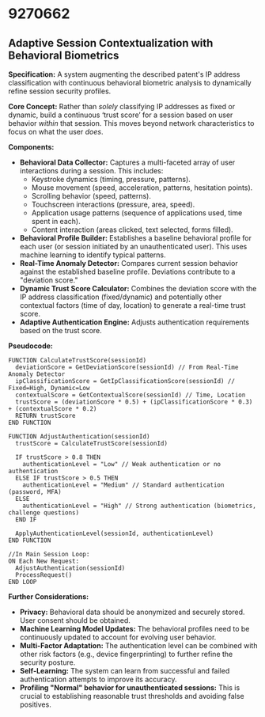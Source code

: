 # 9270662

## Adaptive Session Contextualization with Behavioral Biometrics

**Specification:** A system augmenting the described patent's IP address classification with continuous behavioral biometric analysis to dynamically refine session security profiles.

**Core Concept:**  Rather than *solely* classifying IP addresses as fixed or dynamic, build a continuous ‘trust score’ for a session based on user behavior *within* that session. This moves beyond network characteristics to focus on what the user *does*.

**Components:**

*   **Behavioral Data Collector:**  Captures a multi-faceted array of user interactions during a session.  This includes:
    *   Keystroke dynamics (timing, pressure, patterns).
    *   Mouse movement (speed, acceleration, patterns, hesitation points).
    *   Scrolling behavior (speed, patterns).
    *   Touchscreen interactions (pressure, area, speed).
    *   Application usage patterns (sequence of applications used, time spent in each).
    *   Content interaction (areas clicked, text selected, forms filled).
*   **Behavioral Profile Builder:**  Establishes a baseline behavioral profile for each user (or session initiated by an unauthenticated user).  This uses machine learning to identify typical patterns.
*   **Real-Time Anomaly Detector:** Compares current session behavior against the established baseline profile.  Deviations contribute to a "deviation score."
*   **Dynamic Trust Score Calculator:** Combines the deviation score with the IP address classification (fixed/dynamic) and potentially other contextual factors (time of day, location) to generate a real-time trust score.
*   **Adaptive Authentication Engine:**  Adjusts authentication requirements based on the trust score.

**Pseudocode:**

```
FUNCTION CalculateTrustScore(sessionId)
  deviationScore = GetDeviationScore(sessionId) // From Real-Time Anomaly Detector
  ipClassificationScore = GetIpClassificationScore(sessionId) // Fixed=High, Dynamic=Low
  contextualScore = GetContextualScore(sessionId) // Time, Location
  trustScore = (deviationScore * 0.5) + (ipClassificationScore * 0.3) + (contextualScore * 0.2)
  RETURN trustScore
END FUNCTION

FUNCTION AdjustAuthentication(sessionId)
  trustScore = CalculateTrustScore(sessionId)

  IF trustScore > 0.8 THEN
    authenticationLevel = "Low" // Weak authentication or no authentication
  ELSE IF trustScore > 0.5 THEN
    authenticationLevel = "Medium" // Standard authentication (password, MFA)
  ELSE
    authenticationLevel = "High" // Strong authentication (biometrics, challenge questions)
  END IF

  ApplyAuthenticationLevel(sessionId, authenticationLevel)
END FUNCTION

//In Main Session Loop:
ON Each New Request:
  AdjustAuthentication(sessionId)
  ProcessRequest()
END LOOP
```

**Further Considerations:**

*   **Privacy:**  Behavioral data should be anonymized and securely stored. User consent should be obtained.
*   **Machine Learning Model Updates:** The behavioral profiles need to be continuously updated to account for evolving user behavior.
*   **Multi-Factor Adaptation:**  The authentication level can be combined with other risk factors (e.g., device fingerprinting) to further refine the security posture.
*   **Self-Learning:**  The system can learn from successful and failed authentication attempts to improve its accuracy.
*   **Profiling "Normal" behavior for unauthenticated sessions:** This is crucial to establishing reasonable trust thresholds and avoiding false positives.